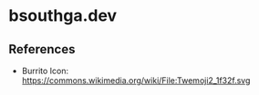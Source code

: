 # bsouthga.dev

## References

- Burrito Icon: https://commons.wikimedia.org/wiki/File:Twemoji2_1f32f.svg

